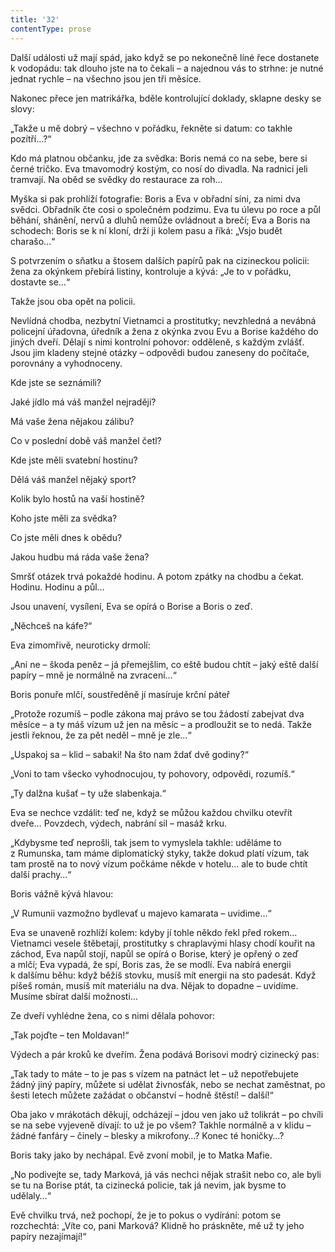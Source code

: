 ```yaml
---
title: '32'
contentType: prose
---
```


Další události už mají spád, jako když se po nekonečně líné řece dostanete k vodopádu: tak dlouho jste na to čekali – a najednou vás to strhne: je nutné jednat rychle – na všechno jsou jen tři měsíce.

Nakonec přece jen matrikářka, bděle kontrolující doklady, sklapne desky se slovy:

„Takže u mě dobrý – všechno v pořádku, řekněte si datum: co takhle pozítří…?“

Kdo má platnou občanku, jde za svědka: Boris nemá co na sebe, bere si černé tričko. Eva tmavomodrý kostým, co nosí do divadla. Na radnici jeli tramvají. Na oběd se svědky do restaurace za roh…

Myška si pak prohlíží fotografie: Boris a Eva v obřadní síni, za nimi dva svědci. Obřadník čte cosi o společném podzimu. Eva tu úlevu po roce a půl běhání, shánění, nervů a dluhů nemůže ovládnout a brečí; Eva a Boris na schodech: Boris se k ní kloní, drží ji kolem pasu a říká: „Vsjo budět charašo…“

S potvrzením o sňatku a štosem dalších papírů pak na cizineckou policii: žena za okýnkem přebírá listiny, kontroluje a kývá: „Je to v pořádku, dostavte se…“

Takže jsou oba opět na policii.

Nevlídná chodba, nezbytní Vietnamci a prostitutky; nevzhledná a nevábná policejní úřadovna, úředník a žena z okýnka zvou Evu a Borise každého do jiných dveří. Dělají s nimi kontrolní pohovor: odděleně, s každým zvlášť. Jsou jim kladeny stejné otázky – odpovědi budou zaneseny do počítače, porovnány a vyhodnoceny.

Kde jste se seznámili?

Jaké jídlo má váš manžel nejraději?

Má vaše žena nějakou zálibu?

Co v poslední době váš manžel četl?

Kde jste měli svatební hostinu?

Dělá váš manžel nějaký sport?

Kolik bylo hostů na vaší hostině?

Koho jste měli za svědka?

Co jste měli dnes k obědu?

Jakou hudbu má ráda vaše žena?

Smršť otázek trvá pokaždé hodinu. A potom zpátky na chodbu a čekat. Hodinu. Hodinu a půl…

Jsou unavení, vysílení, Eva se opírá o Borise a Boris o zeď.

„Něchceš na káfe?“

Eva zimomřivě, neuroticky drmolí:

„Ani ne – škoda peněz – já přemejšlim, co eště budou chtít – jaký eště další papíry – mně je normálně na zvracení…“

Boris ponuře mlčí, soustředěně jí masíruje krční páteř

„Protože rozumíš – podle zákona maj právo se tou žádostí zabejvat dva měsíce – a ty máš vízum už jen na měsíc – a prodloužit se to nedá. Takže jestli řeknou, že za pět neděl – mně je zle…“

„Uspakoj sa – klid – sabaki! Na što nam ždať dvě godiny?“

„Voni to tam všecko vyhodnocujou, ty pohovory, odpovědi, rozumíš.“

„Ty dalžna kušať – ty uže slabenkaja.“

Eva se nechce vzdálit: teď ne, když se můžou každou chvilku otevřít dveře… Povzdech, výdech, nabrání sil – masáž krku.

„Kdybysme teď neprošli, tak jsem to vymyslela takhle: uděláme to z Rumunska, tam máme diplomatický styky, takže dokud platí vízum, tak tam prostě na to nový vízum počkáme někde v hotelu… ale to bude chtít další prachy…“

Boris vážně kývá hlavou:

„V Rumunii vazmožno bydlevať u majevo kamarata – uvidime…“

Eva se unaveně rozhlíží kolem: kdyby jí tohle někdo řekl před rokem… Vietnamci vesele štěbetají, prostitutky s chraplavými hlasy chodí kouřit na záchod, Eva napůl stojí, napůl se opírá o Borise, který je opřený o zeď a mlčí; Eva vypadá, že spí, Boris zas, že se modlí. Eva nabírá energii k dalšímu běhu: když běžíš stovku, musíš mít energii na sto padesát. Když píšeš román, musíš mít materiálu na dva. Nějak to dopadne – uvidíme. Musíme sbírat další možnosti…

Ze dveří vyhlédne žena, co s nimi dělala pohovor:

„Tak pojďte – ten Moldavan!“

Výdech a pár kroků ke dveřím. Žena podává Borisovi modrý cizinecký pas:

„Tak tady to máte – to je pas s vízem na patnáct let – už nepotřebujete žádný jiný papíry, můžete si udělat živnosťák, nebo se nechat zaměstnat, po šesti letech můžete zažádat o občanství – hodně štěstí! – další!“

Oba jako v mrákotách děkují, odcházejí – jdou ven jako už tolikrát – po chvíli se na sebe vyjeveně dívají: to už je po všem? Takhle normálně a v klidu – žádné fanfáry – činely – blesky a mikrofony…? Konec té honičky…?

Boris taky jako by nechápal. Evě zvoní mobil, je to Matka Mafie.

„No podivejte se, tady Marková, já vás nechci nějak strašit nebo co, ale byli se tu na Borise ptát, ta cizinecká policie, tak já nevim, jak bysme to udělaly…“

Evě chvilku trvá, než pochopí, že je to pokus o vydírání: potom se rozchechtá: „Víte co, pani Marková? Klidně ho práskněte, mě už ty jeho papíry nezajímají!“
